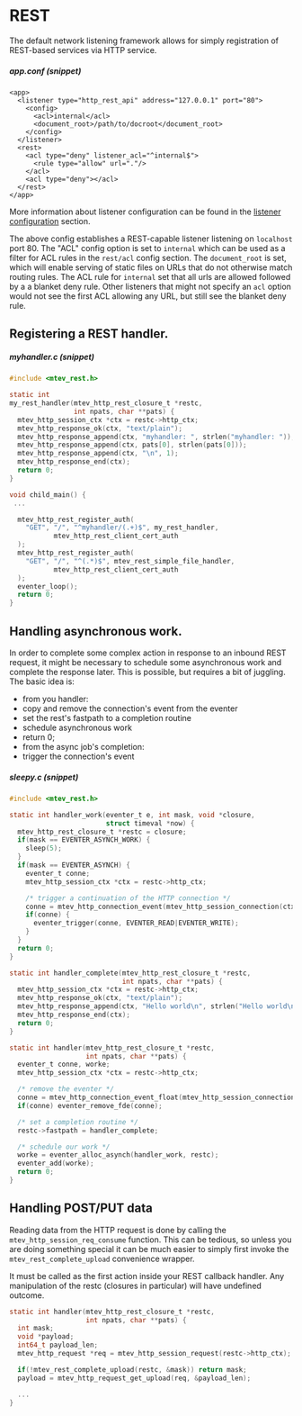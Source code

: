 # REST

The default network listening framework allows for simply registration
of REST-based services via HTTP service.

##### app.conf (snippet)

```
<app>
  <listener type="http_rest_api" address="127.0.0.1" port="80">
    <config>
      <acl>internal</acl>
      <document_root>/path/to/docroot</document_root>
    </config>
  </listener>
  <rest>
    <acl type="deny" listener_acl="^internal$">
      <rule type="allow" url="."/>
    </acl>
    <acl type="deny"></acl>
  </rest>
</app>
```

More information about listener configuration can be found in the
[listener configuration](../config/listeners.md) section.

The above config establishes a REST-capable listener listening on
`localhost` port 80.  The "ACL" config option is set to `internal`
which can be used as a filter for ACL rules in the `rest/acl` config
section.  The `document_root` is set, which will enable serving of
static files on URLs that do not otherwise match routing rules. The
ACL rule for `internal` set that all urls are allowed followed by a
a blanket deny rule.  Other listeners that might not specify an `acl`
option would not see the first ACL allowing any URL, but still see the
blanket deny rule.

## Registering a REST handler.

##### myhandler.c (snippet)

```c
#include <mtev_rest.h>

static int
my_rest_handler(mtev_http_rest_closure_t *restc,
                int npats, char **pats) {
  mtev_http_session_ctx *ctx = restc->http_ctx;
  mtev_http_response_ok(ctx, "text/plain");
  mtev_http_response_append(ctx, "myhandler: ", strlen("myhandler: "));
  mtev_http_response_append(ctx, pats[0], strlen(pats[0]));
  mtev_http_response_append(ctx, "\n", 1);
  mtev_http_response_end(ctx);
  return 0;
}

void child_main() {
 ...

  mtev_http_rest_register_auth(
    "GET", "/", "^myhandler/(.+)$", my_rest_handler,
           mtev_http_rest_client_cert_auth
  );
  mtev_http_rest_register_auth(
    "GET", "/", "^(.*)$", mtev_rest_simple_file_handler,
           mtev_http_rest_client_cert_auth
  );
  eventer_loop();
  return 0;
}
```

## Handling asynchronous work.

In order to complete some complex action in response to an inbound REST
request, it might be necessary to schedule some asynchronous work and
complete the response later.  This is possible, but requires a bit of
juggling.  The basic idea is:

 * from you handler:
  * copy and remove the connection's event from the eventer
  * set the rest's fastpath to a completion routine
  * schedule asynchronous work
  * return 0;
 * from the async job's completion:
  * trigger the connection's event

##### sleepy.c (snippet)

```c
#include <mtev_rest.h>

static int handler_work(eventer_t e, int mask, void *closure,
                        struct timeval *now) {
  mtev_http_rest_closure_t *restc = closure;
  if(mask == EVENTER_ASYNCH_WORK) {
    sleep(5);
  }
  if(mask == EVENTER_ASYNCH) {
    eventer_t conne;
    mtev_http_session_ctx *ctx = restc->http_ctx;

    /* trigger a continuation of the HTTP connection */
    conne = mtev_http_connection_event(mtev_http_session_connection(ctx));
    if(conne) {
      eventer_trigger(conne, EVENTER_READ|EVENTER_WRITE);
    }
  }
  return 0;
}

static int handler_complete(mtev_http_rest_closure_t *restc,
                            int npats, char **pats) {
  mtev_http_session_ctx *ctx = restc->http_ctx;
  mtev_http_response_ok(ctx, "text/plain");
  mtev_http_response_append(ctx, "Hello world\n", strlen("Hello world\n"));
  mtev_http_response_end(ctx);
  return 0;
}

static int handler(mtev_http_rest_closure_t *restc,
                   int npats, char **pats) {
  eventer_t conne, worke;
  mtev_http_session_ctx *ctx = restc->http_ctx;

  /* remove the eventer */
  conne = mtev_http_connection_event_float(mtev_http_session_connection(ctx));
  if(conne) eventer_remove_fde(conne);

  /* set a completion routine */
  restc->fastpath = handler_complete;

  /* schedule our work */
  worke = eventer_alloc_asynch(handler_work, restc);
  eventer_add(worke);
  return 0;
}
```

## Handling POST/PUT data

Reading data from the HTTP request is done by calling the
`mtev_http_session_req_consume` function.  This can be tedious,
so unless you are doing something special it can be much easier
to simply first invoke the `mtev_rest_complete_upload` convenience
wrapper.

It must be called as the first action inside your REST callback handler.
Any manipulation of the restc (closures in particular) will have undefined
outcome.

```c
static int handler(mtev_http_rest_closure_t *restc,
                   int npats, char **pats) {
  int mask;
  void *payload;
  int64_t payload_len;
  mtev_http_request *req = mtev_http_session_request(restc->http_ctx);

  if(!mtev_rest_complete_upload(restc, &mask)) return mask;
  payload = mtev_http_request_get_upload(req, &payload_len);

  ...
}
```
